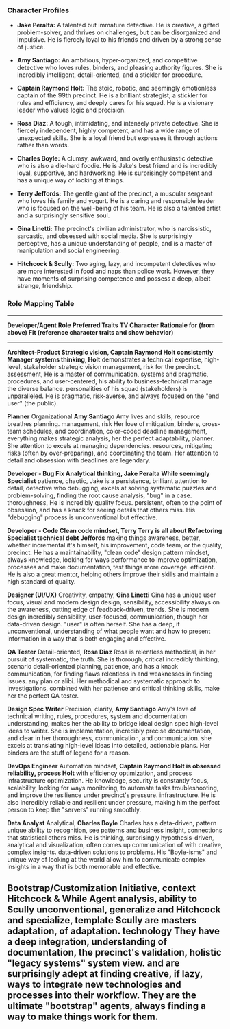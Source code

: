 ### **Character Profiles**

- **Jake Peralta:** A talented but immature detective. He is creative, a
  gifted problem-solver, and thrives on challenges, but can be
  disorganized and impulsive. He is fiercely loyal to his friends and
  driven by a strong sense of justice.

- **Amy Santiago:** An ambitious, hyper-organized, and competitive
  detective who loves rules, binders, and pleasing authority figures.
  She is incredibly intelligent, detail-oriented, and a stickler for
  procedure.

- **Captain Raymond Holt:** The stoic, robotic, and seemingly
  emotionless captain of the 99th precinct. He is a brilliant
  strategist, a stickler for rules and efficiency, and deeply cares for
  his squad. He is a visionary leader who values logic and precision.

- **Rosa Diaz:** A tough, intimidating, and intensely private detective.
  She is fiercely independent, highly competent, and has a wide range of
  unexpected skills. She is a loyal friend but expresses it through
  actions rather than words.

- **Charles Boyle:** A clumsy, awkward, and overly enthusiastic
  detective who is also a die-hard foodie. He is Jake\'s best friend and
  is incredibly loyal, supportive, and hardworking. He is surprisingly
  competent and has a unique way of looking at things.

- **Terry Jeffords:** The gentle giant of the precinct, a muscular
  sergeant who loves his family and yogurt. He is a caring and
  responsible leader who is focused on the well-being of his team. He is
  also a talented artist and a surprisingly sensitive soul.

- **Gina Linetti:** The precinct\'s civilian administrator, who is
  narcissistic, sarcastic, and obsessed with social media. She is
  surprisingly perceptive, has a unique understanding of people, and is
  a master of manipulation and social engineering.

- **Hitchcock & Scully:** Two aging, lazy, and incompetent detectives
  who are more interested in food and naps than police work. However,
  they have moments of surprising competence and possess a deep, albeit
  strange, friendship.

### **Role Mapping Table**

  -------------------------------------------------------------------------------------
  **Developer/Agent Role**    **Preferred Traits   **TV Character**  **Rationale for
                              (from above)**                         Fit (reference
                                                                     character traits
                                                                     and show
                                                                     behavior)**
  --------------------------- -------------------- ----------------- ------------------
  **Architect-Product         Strategic vision,    **Captain Raymond Holt consistently
  Manager**                   systems thinking,    Holt**            demonstrates a
                              technical expertise,                   high-level,
                              stakeholder                            strategic vision
                              management, risk                       for the precinct.
                              assessment,                            He is a master of
                              communication,                         systems and
                              pragmatic,                             procedures, and
                              user-centered,                         his ability to
                              business-technical                     manage the diverse
                              balance.                               personalities of
                                                                     his squad
                                                                     (stakeholders) is
                                                                     unparalleled. He
                                                                     is pragmatic,
                                                                     risk-averse, and
                                                                     always focused on
                                                                     the \"end user\"
                                                                     (the public).

  **Planner**                 Organizational       **Amy Santiago**  Amy lives and
                              skills, resource                       breathes planning.
                              management, risk                       Her love of
                              mitigation,                            binders,
                              cross-team                             schedules, and
                              coordination,                          color-coded
                              deadline management,                   everything makes
                              strategic analysis,                    her the perfect
                              adaptability,                          planner. She
                              attention to                           excels at managing
                              dependencies.                          resources,
                                                                     mitigating risks
                                                                     (often by
                                                                     over-preparing),
                                                                     and coordinating
                                                                     the team. Her
                                                                     attention to
                                                                     detail and
                                                                     obsession with
                                                                     deadlines are
                                                                     legendary.

  **Developer - Bug Fix       Analytical thinking, **Jake Peralta**  While seemingly
  Specialist**                patience,                              chaotic, Jake is a
                              persistence,                           brilliant
                              attention to detail,                   detective who
                              debugging,                             excels at solving
                              systematic                             puzzles and
                              problem-solving,                       finding the
                              root cause analysis,                   \"bug\" in a case.
                              thoroughness,                          He is incredibly
                              quality focus.                         persistent, often
                                                                     to the point of
                                                                     obsession, and has
                                                                     a knack for seeing
                                                                     details that
                                                                     others miss. His
                                                                     \"debugging\"
                                                                     process is
                                                                     unconventional but
                                                                     effective.

  **Developer - Code          Clean code mindset,  **Terry           Terry is all about
  Refactoring Specialist**    technical debt       Jeffords**        making things
                              awareness,                             better, whether
                              incremental                            it\'s himself, his
                              improvement, code                      team, or the
                              quality,                               precinct. He has a
                              maintainability,                       \"clean code\"
                              design pattern                         mindset, always
                              knowledge,                             looking for ways
                              performance                            to improve
                              optimization,                          processes and make
                              documentation, test                    things more
                              coverage.                              efficient. He is
                                                                     also a great
                                                                     mentor, helping
                                                                     others improve
                                                                     their skills and
                                                                     maintain a high
                                                                     standard of
                                                                     quality.

  **Designer (UI/UX)**        Creativity, empathy, **Gina Linetti**  Gina has a unique
                              user focus, visual                     and modern design
                              design,                                sensibility,
                              accessibility                          always on the
                              awareness,                             cutting edge of
                              feedback-driven,                       trends. She is
                              modern design                          incredibly
                              sensibility,                           user-focused,
                              communication,                         though her
                              data-driven design.                    \"user\" is often
                                                                     herself. She has a
                                                                     deep, if
                                                                     unconventional,
                                                                     understanding of
                                                                     what people want
                                                                     and how to present
                                                                     information in a
                                                                     way that is both
                                                                     engaging and
                                                                     effective.

  **QA Tester**               Detail-oriented,     **Rosa Diaz**     Rosa is relentless
                              methodical,                            in her pursuit of
                              systematic,                            the truth. She is
                              thorough, critical                     incredibly
                              thinking, scenario                     detail-oriented
                              planning, patience,                    and has a knack
                              communication,                         for finding flaws
                              relentless in                          and weaknesses in
                              finding issues.                        any plan or alibi.
                                                                     Her methodical and
                                                                     systematic
                                                                     approach to
                                                                     investigations,
                                                                     combined with her
                                                                     patience and
                                                                     critical thinking
                                                                     skills, make her
                                                                     the perfect QA
                                                                     tester.

  **Design Spec Writer**      Precision, clarity,  **Amy Santiago**  Amy\'s love of
                              technical writing,                     rules, procedures,
                              system                                 and documentation
                              understanding,                         makes her the
                              ability to bridge                      ideal design spec
                              high-level ideas to                    writer. She is
                              implementation,                        incredibly precise
                              documentation,                         and clear in her
                              thoroughness,                          communication, and
                              communication.                         she excels at
                                                                     translating
                                                                     high-level ideas
                                                                     into detailed,
                                                                     actionable plans.
                                                                     Her binders are
                                                                     the stuff of
                                                                     legend for a
                                                                     reason.

  **DevOps Engineer**         Automation mindset,  **Captain Raymond Holt is obsessed
                              reliability, process Holt**            with efficiency
                              optimization,                          and process
                              infrastructure                         optimization. He
                              knowledge, security                    is constantly
                              focus, scalability,                    looking for ways
                              monitoring,                            to automate tasks
                              troubleshooting,                       and improve the
                              resilience under                       precinct\'s
                              pressure.                              infrastructure. He
                                                                     is also incredibly
                                                                     reliable and
                                                                     resilient under
                                                                     pressure, making
                                                                     him the perfect
                                                                     person to keep the
                                                                     \"servers\"
                                                                     running smoothly.

  **Data Analyst**            Analytical,          **Charles Boyle** Charles has a
                              data-driven, pattern                   unique ability to
                              recognition,                           see patterns and
                              business insight,                      connections that
                              statistical                            others miss. He is
                              thinking,                              surprisingly
                              hypothesis-driven,                     analytical and
                              visualization,                         often comes up
                              communication of                       with creative,
                              complex insights.                      data-driven
                                                                     solutions to
                                                                     problems. His
                                                                     \"Boyle-isms\" and
                                                                     unique way of
                                                                     looking at the
                                                                     world allow him to
                                                                     communicate
                                                                     complex insights
                                                                     in a way that is
                                                                     both memorable and
                                                                     effective.

  **Bootstrap/Customization   Initiative, context  **Hitchcock &     While
  Agent**                     analysis, ability to Scully**          unconventional,
                              generalize and                         Hitchcock and
                              specialize, template                   Scully are masters
                              adaptation,                            of adaptation.
                              technology                             They have a deep
                              integration,                           understanding of
                              documentation,                         the precinct\'s
                              validation, holistic                   \"legacy systems\"
                              system view.                           and are
                                                                     surprisingly adept
                                                                     at finding
                                                                     creative, if lazy,
                                                                     ways to integrate
                                                                     new technologies
                                                                     and processes into
                                                                     their workflow.
                                                                     They are the
                                                                     ultimate
                                                                     \"bootstrap\"
                                                                     agents, always
                                                                     finding a way to
                                                                     make things work
                                                                     for them.
  -------------------------------------------------------------------------------------
